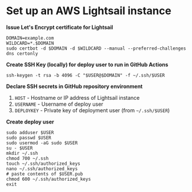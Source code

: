 # Set up an AWS Lightsail instance

**Issue Let's Encrypt certificate for Lightsail**

```shell
DOMAIN=example.com
WILDCARD=*.$DOMAIN
sudo certbot -d $DOMAIN -d $WILDCARD --manual --preferred-challenges dns certonly
```

**Create SSH Key (locally) for deploy user to run in GitHub Actions**

```shell
ssh-keygen -t rsa -b 4096 -C "$USER@$DOMAIN" -f ~/.ssh/$USER
```

**Declare SSH secrets in GitHub repository environment**

1. `HOST` - Hostname or IP address of Lightsail instance
2. `USERNAME` - Username of deploy user
3. `DEPLOYKEY` - Private key of deployment user (from `~/.ssh/$USER`)

**Create deploy user**

```shell
sudo adduser $USER
sudo passwd $USER
sudo usermod -aG sudo $USER
su - $USER
mkdir ~/.ssh
chmod 700 ~/.ssh
touch ~/.ssh/authorized_keys
nano ~/.ssh/authorized_keys
# paste contents of $USER.pub
chmod 600 ~/.ssh/authorized_keys
exit
```
